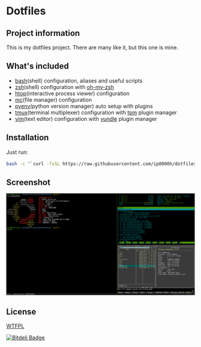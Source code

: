 # Dotfiles
## Project information
This is my dotfiles project. There are many like it, but this one is mine.

## What's included
- [bash](https://www.gnu.org/software/bash/)(shell) configuration, aliases and useful scripts
- [zsh](http://www.zsh.org/)(shell) configuration with [oh-my-zsh](https://raw.github.com/robbyrussell/oh-my-zsh/master/tools/install.sh)
- [htop](http://hisham.hm/htop/)(interactive process viewer) configuration
- [mc](https://www.midnight-commander.org/)(file manager) configuration
- [pyenv](https://github.com/yyuu/pyenv)(python version manager) auto setup with plugins
- [tmux](https://tmux.github.io/)(terminal multiplexer) configuration with [tpm](https://github.com/tmux-plugins/tpm) plugin manager
- [vim](http://www.vim.org/)(text editor) configuration with [vundle](https://github.com/VundleVim/Vundle.vim) plugin manager

## Installation
Just run:
```bash
bash -c "`curl -fsSL https://raw.githubusercontent.com/ip0000h/dotfiles/master/install.sh`"
```

## Screenshot
![screenshot](screenshots/tmux.png)

## License
[WTFPL](http://www.wtfpl.net/txt/copying/)

[![Bitdeli Badge](https://d2weczhvl823v0.cloudfront.net/ip0000h/dotfiles/trend.png)](https://bitdeli.com/free "Bitdeli Badge")
